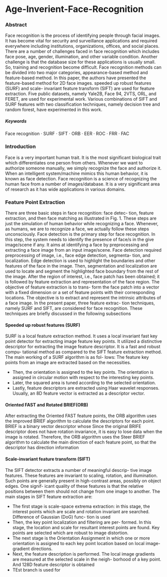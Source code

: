 # Age-Inverient-Face-Recognition

### Abstract 

Face recognition is the process of identifying people through facial images. It has become vital for security and surveillance applications and required everywhere including institutions, organizations, offices, and social places. There are a number of challenges faced in face recognition which includes face pose, age, gender, illumination, and other variable condition. Another challenge is that the database size for these applications is usually small. So, training and recognition become difficult. Face recognition methods can be divided into two major categories, appearance-based method and feature-based method. In this paper, the authors have presented the feature-based method for 2D face images. speeded up robust features (SURF) and scale- invariant feature transform (SIFT) are used for feature extraction. Five public datasets, namely Yale2B, Face 94, 2VTS, ORL, and FERET, are used for experimental work. Various combinations of SIFT and SURF features with two classification techniques, namely decision tree and random forest, have experimented in this work.

##### Keywords
Face recognition · SURF · SIFT · ORB · EER · ROC · FRR · FAC
### Introduction
Face is a very important human trait. It is the most significant biological trait which differentiates one person from others. Whenever we want to authorize someone manually, we simply recognize the face and authorize it. When an intelligent system/machine mimics this human behavior, it is known
as face detection. Face recognition is a science of recognizing the human face from a number of images/database. It is a very significant area of research as it has wide applications in various domains.
### Feature Point Extraction
There are three basic steps in face recognition: face detec- tion, feature extraction, and then face matching as illustrated in Fig. 1. These steps are just the simulation of human behavior while recognizing a face. Whenever, as humans, we are to recognize a face, we actually follow these steps unconsciously. Face detection is the primary step for face recognition. In this step, the system needs to identify the presence of face/s in the give image/scene if any. It aims at identifying a face by preprocessing and extracting a face image from an input image/scene. Face detection required 
preprocessing of image, i.e., face edge detection, segmenta- tion, and localization. Edge detection is used to highlight the boundaries and other features of the face in the image. Then, segmentation and localization are used to locate and segment the highlighted face boundary from the rest of the image.
After the region of interest, i.e., face patch has been obtained; it is followed by feature extraction and representation of the face region. The objective of feature extraction is to trans- form the face patch into a vector with a fixed dimension or a set of feature points with their corresponding locations. The objective is to extract and represent the intrinsic attributes of a face image. In the present paper, three feature extrac- tion techniques, namely SURF and SIFT, are considered for face recognition. These techniques are briefly discussed in the following subsections

#### Speeded up robust features (SURF)
SURF is a local feature extraction method. It uses a local invariant fast key point detector for extracting
image feature key points. It utilized a distinctive descriptor for extracting the image feature descriptor.
It is a fast and robust compu- tational method as compared to the SIFT feature extraction method.
The main working of a SURF algorithm is as fol- lows: The feature key points from an image are
extracted based on the necessities.
* Then, the orientation is assigned to the key points. The orientation is assigned in circular motion
with respect to the interesting key points.
* Later, the squared area is tuned according to the selected orientation.
* Lastly, feature descriptors are extracted using Haar wavelet responses. Usually, an 8D feature vector
is extracted as a descriptor vector.

#### Oriented FAST and Rotated BRIEF(ORB)
After extracting the Oriented FAST feature points, the ORB algorithm uses the improved BRIEF
algorithm to calculate the descriptors for each point. BRIEF is a binary vector descriptor whose
Since the original BRIFE descriptor does not have rotation invariance, it is easy to lose data when
the image is rotated. Therefore, the ORB algorithm uses the Steer BRIEF algorithm to calculate the
main direction of each feature point, so that the descriptor has direction information
#### Scale-invariant feature transform (SIFT)
The SIFT detector extracts a number of meaningful descrip- tive image features. These features are
invariant to scaling, rotation, and illumination. Such points are generally present in high-contrast areas,
possibly on object edges. One signif- icant quality of these features is that the relative positions between
them should not change from one image to another. The main stages in SIFT feature extraction are:
* The first stage is scale-space extrema extraction: in this stage, the interest points which are scale
and rotation invariant are searched. Difference of Gaussian (DoG) func- tion is used
* Then, the key point localization and filtering are per- formed. In this stage, the location and scale
for resultant interest points are found. Key points are selected which are robust to image distortion.
* The next stage is the Orientation Assignment in which one or more orientation is assigned to each
key point location based on local image-gradient directions.
* Next, the feature description is performed. The local image gradients are measured at the selected
scale in the neigh- borhood of a key point. And 128D feature descriptor is obtained
* TEst branch is used for
